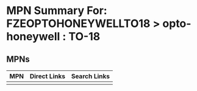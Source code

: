



# MPN Summary For: FZEOPTOHONEYWELLTO18 > opto-honeywell : TO-18

## MPNs
  

|MPN|Direct Links|Search Links|
| :--- | :--- | :--- |
||||
